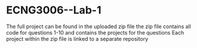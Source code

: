 # ECNG3006--Lab-1

The full project can be found in the uploaded zip file
the zip file contains all code for questions 1-10 and contains the projects for the questions
Each project within the zip file is linked to a separate repository 

